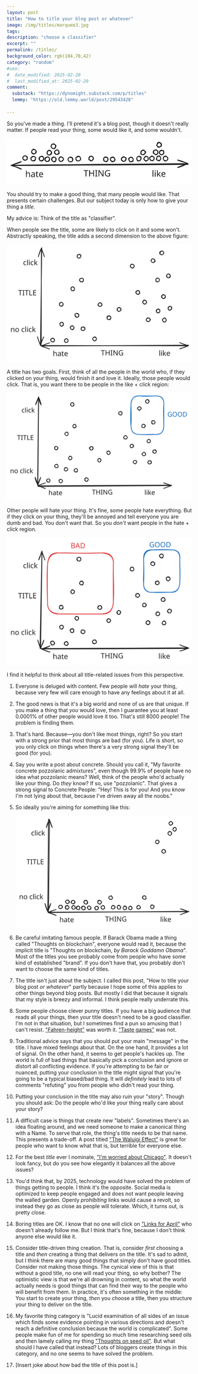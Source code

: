 ```yaml
---
layout: post
title: "How to title your blog post or whatever"
image: /img/titles/marquee3.jpg
tags: 
description: "choose a classifier"
excerpt: ""
permalink: /titles/
background_color: rgb(104,70,42)
category: "random"
#seo:
#  date_modified: 2025-02-20
#  last_modified_at: 2025-02-20
comment:
  substack: "https://dynomight.substack.com/p/titles"
  lemmy: "https://old.lemmy.world/post/29543428"

---
```


So you've made a thing. I'll pretend it's a blog post, though it doesn't really matter. If people read your thing, some would like it, and some wouldn't.

![](/img/titles/plot1.svg)

You should try to make a good thing, that many people would like. That presents certain challenges. But our subject today is only how to give your thing a *title*.

My advice is: Think of the title as "classifier".

When people see the title, some are likely to click on it and some won't. Abstractly speaking, the title adds a second dimension to the above figure:

![](/img/titles/plot2.svg)

A title has two goals. First, think of all the people in the world who, if they clicked on your thing, would finish it and love it. Ideally, those people would click. That is, you want there to be people in the like + click region:

![](/img/titles/plot3.svg)

Other people will hate your thing. It's fine, some people hate everything. But if they click on your thing, they'll be annoyed and tell everyone you are dumb and bad. You don't want that. So you *don't* want people in the hate + click region.

![](/img/titles/plot4.svg)

I find it helpful to think about all title-related issues from this perspective.

1. Everyone is deluged with content. Few people will *hate* your thing, because very few will care enough to have any feelings about it at all.

2. The good news is that it's a big world and none of us are that unique. If you make a thing that *you* would love, then I guarantee you at least 0.0001% of other people would love it too. That's still 8000 people! The problem is finding them.

3. That's hard. Because—you don't like most things, right? So you start with a strong prior that most things are bad (for you). Life is short, so you only click on things when there's a very strong signal they'll be good (for you).

4. Say you write a post about concrete. Should you call it, "My favorite concrete pozzolanic admixtures", even though 99.9% of people have no idea what pozzolanic means? Well, think of the people who'd actually like your thing. Do *they* know? If so, use "pozzolanic". That gives a strong signal to Concrete People: "Hey! This is for you! And you *know* I'm not lying about that, because I've driven away all the noobs."

5. So ideally you're aiming for something like this:  
    
    ![](/img/titles/plot5.svg)
  
6. Be careful imitating famous people. If Barack Obama made a thing called "Thoughts on blockchain", everyone would read it, because the implicit title is "Thoughts on blockchain, *by Barack Goddamn Obama*". Most of the titles you see probably come from people who have some kind of established "brand". If you don't have that, you probably don't want to choose the same kind of titles.

7. The title isn't just about the subject. I called this post, "How to title your blog post *or whatever*" partly because I hope some of this applies to other things beyond blog posts. But mostly I did that because it signals that my style is breezy and informal. I think people really underrate this.

8. Some people choose clever punny titles. If you have a big audience that reads all your things, then your title doesn't need to be a good classifier. I'm not in that situation, but I sometimes find a pun so amusing that I can't resist. ["Fahren-height"](https://dynomight.net/fahren-height/) was worth it. ["Taste games"](https://dynomight.net/taste-games/) was not.

9. Traditional advice says that you should put your main "message" in the title. I have mixed feelings about that. On the one hand, it provides a lot of signal. On the other hand, it seems to get people's hackles up. The world is full of bad things that basically pick a conclusion and ignore or distort all conflicting evidence. If you're attempting to be fair or nuanced, putting your conclusion in the title might signal that you're going to be a typical biased/bad thing. It will *definitely* lead to lots of comments "refuting" you from people who didn't read your thing.

10. Putting your conclusion in the title may also ruin your "story". Though you should ask: Do the people who'd like your thing really care about your story?

11. A difficult case is things that create new "labels". Sometimes there's an idea floating around, and we need someone to make a canonical thing with a Name. To serve that role, the thing's title needs to be that name. This presents a trade-off. A post titled ["The Waluigi Effect"](https://www.lesswrong.com/posts/D7PumeYTDPfBTp3i7/the-waluigi-effect-mega-post) is great for people who want to know what that is, but terrible for everyone else.

12. For the best *title* ever I nominate, ["I'm worried about Chicago"](https://www.slowboring.com/p/im-worried-about-chicago). It doesn't look fancy, but do you see how elegantly it balances all the above issues?

13. You'd think that, by 2025, technology would have solved the problem of things getting to people. I think it's the opposite. Social media is optimized to keep people engaged and does not want people leaving the walled garden. Openly *prohibiting* links would cause a revolt, so instead they go as close as people will tolerate. Which, it turns out, is pretty close.

14. Boring titles are OK. I know that no one will click on ["Links for April"](https://dynomight.net/links-2/) who doesn't already follow me. But I think that's fine, because I don't think anyone else would like it.

15. Consider title-driven thing creation. That is, consider *first* choosing a title and *then* creating a thing that delivers on the title. It's sad to admit, but I think there are many good things that simply don't have good titles. Consider not making those things. The cynical view of this is that without a good title, no one will read your thing, so why bother? The optimistic view is that we're all drowning in content, so what the world actually needs is good things that can find their way to the people who will benefit from them. In practice, it's often something in the middle: You start to create your thing, *then* you choose a title, then you structure your thing to deliver on the title.

16. My favorite thing category is "Lucid examination of all sides of an issue which finds some evidence pointing in various directions and doesn't reach a definitive conclusion because the world is complicated". Some people make fun of me for spending so much time researching seed oils and then lamely calling my thing ["Thoughts on seed oil"](https://dynomight.net/seed-oil/). But what should I have called that instead? Lots of bloggers create things in this category, and no one seems to have solved the problem.

17. [Insert joke about how bad the title of this post is.]
